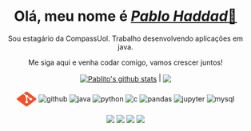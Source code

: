 <div>
  
  <h1 align="center">
   Olá, meu nome é 
    <a href="https://www.linkedin.com/in/pablo-haddad-b038121ba/"><i>Pablo Haddad</i>🫡</a>
  </h1>

   <p align="center">
    Sou estagário da CompassUol. Trabalho desenvolvendo aplicações em java.
  </p>
  
  <p align="center">
    Me siga aqui e venha codar comigo, vamos crescer juntos!
  </p>
  
</div>

<div align="center">
  <a href="github.com/pablitohaddad">
    <a href="https://github.com/pablitohaddad/github-readme-stas"><img align="center" src="https://github-readme-stats.vercel.app/api?username=pablitohaddad&show_icons=true&include_all_commits=true&theme=highcontrast&hide_border=true" alt="Pablito's github stats" /></a> | <a href="https://github.com/pablitohaddad/github-readme-stats"><img align="center" src="https://github-readme-stats.vercel.app/api/top-langs/?username=pablitohaddad&layout=compact&theme=highcontrast&hide_border=true" /></a>
  </a>
</div>

<div align="center" valign="top"><br>
  <img align="center" alt="git" height="30" width="40" src="https://raw.githubusercontent.com/devicons/devicon/master/icons/git/git-original.svg">
  <img align="center" alt="github" height="35" width="35" src="https://cdn.jsdelivr.net/gh/devicons/devicon/icons/github/github-original.svg">
  <img align="center" alt="java" height="35" width="35" src="https://cdn.jsdelivr.net/gh/devicons/devicon/icons/java/java-original-wordmark.svg"">
  <img align="center" alt="python" height="35" width="35" src="https://cdn.jsdelivr.net/gh/devicons/devicon/icons/python/python-plain.svg">
  <img align="center" alt="c" height="35" width="35" src="https://cdn.jsdelivr.net/gh/devicons/devicon/icons/c/c-original.svg">
  <img align="center" alt="pandas" height="35" width="35" src="https://cdn.jsdelivr.net/gh/devicons/devicon/icons/pandas/pandas-original.svg">
  <img align="center" alt="jupyter" height="35" width="35" src="https://cdn.jsdelivr.net/gh/devicons/devicon/icons/jupyter/jupyter-original-wordmark.svg"> 
  <img align="center" alt="mysql" height="35" width="35" src="https://cdn.jsdelivr.net/gh/devicons/devicon/icons/mysql/mysql-original.svg">
  
  
  
</div><br>

<div align="center">  
  <a href="https://www.instagram.com/pablitohaddad/" target="_blank"><img src="https://img.shields.io/badge/-Instagram-%23E4405F?style=for-the-badge&logo=instagram&logoColor=white" target="_blank"></a>
  <a href="https://www.linkedin.com/in/pablo-haddad-b038121ba/" target="_blank"><img src="https://img.shields.io/badge/-LinkedIn-%230077B5?style=for-the-badge&logo=linkedin&logoColor=white" target="_blank"></a> 
  <a href="pablitohaddad@gmail.com"><img src="https://img.shields.io/badge/-Gmail-%23333?style=for-the-badge&logo=gmail&logoColor=white" target="_blank"></a>
   <a href="https://twitter.com/DevHaddad" target="_blank"><img src="https://img.shields.io/badge/Twitter-1DA1F2?style=for-the-badge&logo=twitter&logoColor=white"></a> 
  
</div>


<div>

